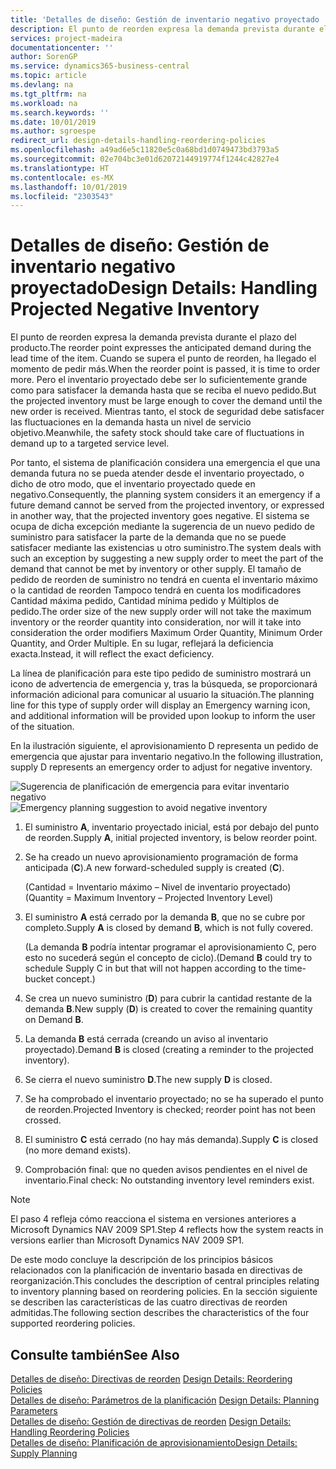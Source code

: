 ```yaml
---
title: 'Detalles de diseño: Gestión de inventario negativo proyectado | Documentos de Microsoft'
description: El punto de reorden expresa la demanda prevista durante el plazo del producto. Cuando se supera el punto de reorden, ha llegado el momento de pedir más. Pero el inventario proyectado debe ser lo suficientemente grande como para satisfacer la demanda hasta que se reciba el nuevo pedido. Mientras tanto, el stock de seguridad debe satisfacer las fluctuaciones en la demanda hasta un nivel de servicio objetivo.
services: project-madeira
documentationcenter: ''
author: SorenGP
ms.service: dynamics365-business-central
ms.topic: article
ms.devlang: na
ms.tgt_pltfrm: na
ms.workload: na
ms.search.keywords: ''
ms.date: 10/01/2019
ms.author: sgroespe
redirect_url: design-details-handling-reordering-policies
ms.openlocfilehash: a49ad6e5c11820e5c0a68bd1d0749473bd3793a5
ms.sourcegitcommit: 02e704bc3e01d62072144919774f1244c42827e4
ms.translationtype: HT
ms.contentlocale: es-MX
ms.lasthandoff: 10/01/2019
ms.locfileid: "2303543"
---
```

# <a name="design-details-handling-projected-negative-inventory"></a><span data-ttu-id="51580-106">Detalles de diseño: Gestión de inventario negativo proyectado</span><span class="sxs-lookup"><span data-stu-id="51580-106">Design Details: Handling Projected Negative Inventory</span></span>
<span data-ttu-id="51580-107">El punto de reorden expresa la demanda prevista durante el plazo del producto.</span><span class="sxs-lookup"><span data-stu-id="51580-107">The reorder point expresses the anticipated demand during the lead time of the item.</span></span> <span data-ttu-id="51580-108">Cuando se supera el punto de reorden, ha llegado el momento de pedir más.</span><span class="sxs-lookup"><span data-stu-id="51580-108">When the reorder point is passed, it is time to order more.</span></span> <span data-ttu-id="51580-109">Pero el inventario proyectado debe ser lo suficientemente grande como para satisfacer la demanda hasta que se reciba el nuevo pedido.</span><span class="sxs-lookup"><span data-stu-id="51580-109">But the projected inventory must be large enough to cover the demand until the new order is received.</span></span> <span data-ttu-id="51580-110">Mientras tanto, el stock de seguridad debe satisfacer las fluctuaciones en la demanda hasta un nivel de servicio objetivo.</span><span class="sxs-lookup"><span data-stu-id="51580-110">Meanwhile, the safety stock should take care of fluctuations in demand up to a targeted service level.</span></span>  

 <span data-ttu-id="51580-111">Por tanto, el sistema de planificación considera una emergencia el que una demanda futura no se pueda atender desde el inventario proyectado, o dicho de otro modo, que el inventario proyectado quede en negativo.</span><span class="sxs-lookup"><span data-stu-id="51580-111">Consequently, the planning system considers it an emergency if a future demand cannot be served from the projected inventory, or expressed in another way, that the projected inventory goes negative.</span></span> <span data-ttu-id="51580-112">El sistema se ocupa de dicha excepción mediante la sugerencia de un nuevo pedido de suministro para satisfacer la parte de la demanda que no se puede satisfacer mediante las existencias u otro suministro.</span><span class="sxs-lookup"><span data-stu-id="51580-112">The system deals with such an exception by suggesting a new supply order to meet the part of the demand that cannot be met by inventory or other supply.</span></span> <span data-ttu-id="51580-113">El tamaño de pedido de reorden de suministro no tendrá en cuenta el inventario máximo o la cantidad de reorden Tampoco tendrá en cuenta los modificadores Cantidad máxima pedido, Cantidad mínima pedido y Múltiplos de pedido.</span><span class="sxs-lookup"><span data-stu-id="51580-113">The order size of the new supply order will not take the maximum inventory or the reorder quantity into consideration, nor will it take into consideration the order modifiers Maximum Order Quantity, Minimum Order Quantity, and Order Multiple.</span></span> <span data-ttu-id="51580-114">En su lugar, reflejará la deficiencia exacta.</span><span class="sxs-lookup"><span data-stu-id="51580-114">Instead, it will reflect the exact deficiency.</span></span>  

 <span data-ttu-id="51580-115">La línea de planificación para este tipo pedido de suministro mostrará un icono de advertencia de emergencia y, tras la búsqueda, se proporcionará información adicional para comunicar al usuario la situación.</span><span class="sxs-lookup"><span data-stu-id="51580-115">The planning line for this type of supply order will display an Emergency warning icon, and additional information will be provided upon lookup to inform the user of the situation.</span></span>  

 <span data-ttu-id="51580-116">En la ilustración siguiente, el aprovisionamiento D representa un pedido de emergencia que ajustar para inventario negativo.</span><span class="sxs-lookup"><span data-stu-id="51580-116">In the following illustration, supply D represents an emergency order to adjust for negative inventory.</span></span>  

 <span data-ttu-id="51580-117">![Sugerencia de planificación de emergencia para evitar inventario negativo](media/nav_app_supply_planning_2_negative_inventory.png "Sugerencia de planificación de emergencia para evitar inventario negativo")</span><span class="sxs-lookup"><span data-stu-id="51580-117">![Emergency planning suggestion to avoid negative inventory](media/nav_app_supply_planning_2_negative_inventory.png "Emergency planning suggestion to avoid negative inventory")</span></span>  

1.  <span data-ttu-id="51580-118">El suministro **A**, inventario proyectado inicial, está por debajo del punto de reorden.</span><span class="sxs-lookup"><span data-stu-id="51580-118">Supply **A**, initial projected inventory, is below reorder point.</span></span>  
2.  <span data-ttu-id="51580-119">Se ha creado un nuevo aprovisionamiento programación de forma anticipada (**C**).</span><span class="sxs-lookup"><span data-stu-id="51580-119">A new forward-scheduled supply is created (**C**).</span></span>  

     <span data-ttu-id="51580-120">(Cantidad = Inventario máximo – Nivel de inventario proyectado)</span><span class="sxs-lookup"><span data-stu-id="51580-120">(Quantity = Maximum Inventory – Projected Inventory Level)</span></span>  
3.  <span data-ttu-id="51580-121">El suministro **A** está cerrado por la demanda **B**, que no se cubre por completo.</span><span class="sxs-lookup"><span data-stu-id="51580-121">Supply **A** is closed by demand **B**, which is not fully covered.</span></span>  

     <span data-ttu-id="51580-122">(La demanda **B** podría intentar programar el aprovisionamiento C, pero esto no sucederá según el concepto de ciclo).</span><span class="sxs-lookup"><span data-stu-id="51580-122">(Demand **B** could try to schedule Supply C in but that will not happen according to the time-bucket concept.)</span></span>  
4.  <span data-ttu-id="51580-123">Se crea un nuevo suministro (**D**) para cubrir la cantidad restante de la demanda **B**.</span><span class="sxs-lookup"><span data-stu-id="51580-123">New supply (**D**) is created to cover the remaining quantity on Demand **B**.</span></span>  
5.  <span data-ttu-id="51580-124">La demanda **B** está cerrada (creando un aviso al inventario proyectado).</span><span class="sxs-lookup"><span data-stu-id="51580-124">Demand **B** is closed (creating a reminder to the projected inventory).</span></span>  
6.  <span data-ttu-id="51580-125">Se cierra el nuevo suministro **D**.</span><span class="sxs-lookup"><span data-stu-id="51580-125">The new supply **D** is closed.</span></span>  
7.  <span data-ttu-id="51580-126">Se ha comprobado el inventario proyectado; no se ha superado el punto de reorden.</span><span class="sxs-lookup"><span data-stu-id="51580-126">Projected Inventory is checked; reorder point has not been crossed.</span></span>  
8.  <span data-ttu-id="51580-127">El suministro **C** está cerrado (no hay más demanda).</span><span class="sxs-lookup"><span data-stu-id="51580-127">Supply **C** is closed (no more demand exists).</span></span>  
9. <span data-ttu-id="51580-128">Comprobación final: que no queden avisos pendientes en el nivel de inventario.</span><span class="sxs-lookup"><span data-stu-id="51580-128">Final check: No outstanding inventory level reminders exist.</span></span>  

> [!NOTE]  
>  <span data-ttu-id="51580-129">El paso 4 refleja cómo reacciona el sistema en versiones anteriores a Microsoft Dynamics NAV 2009 SP1.</span><span class="sxs-lookup"><span data-stu-id="51580-129">Step 4 reflects how the system reacts in versions earlier than Microsoft Dynamics NAV 2009 SP1.</span></span>  

 <span data-ttu-id="51580-130">De este modo concluye la descripción de los principios básicos relacionados con la planificación de inventario basada en directivas de reorganización.</span><span class="sxs-lookup"><span data-stu-id="51580-130">This concludes the description of central principles relating to inventory planning based on reordering policies.</span></span> <span data-ttu-id="51580-131">En la sección siguiente se describen las características de las cuatro directivas de reorden admitidas.</span><span class="sxs-lookup"><span data-stu-id="51580-131">The following section describes the characteristics of the four supported reordering policies.</span></span>  

## <a name="see-also"></a><span data-ttu-id="51580-132">Consulte también</span><span class="sxs-lookup"><span data-stu-id="51580-132">See Also</span></span>  
 <span data-ttu-id="51580-133">[Detalles de diseño: Directivas de reorden](design-details-reordering-policies.md) </span><span class="sxs-lookup"><span data-stu-id="51580-133">[Design Details: Reordering Policies](design-details-reordering-policies.md) </span></span>  
 <span data-ttu-id="51580-134">[Detalles de diseño: Parámetros de la planificación](design-details-planning-parameters.md) </span><span class="sxs-lookup"><span data-stu-id="51580-134">[Design Details: Planning Parameters](design-details-planning-parameters.md) </span></span>  
 <span data-ttu-id="51580-135">[Detalles de diseño: Gestión de directivas de reorden](design-details-handling-reordering-policies.md) </span><span class="sxs-lookup"><span data-stu-id="51580-135">[Design Details: Handling Reordering Policies](design-details-handling-reordering-policies.md) </span></span>  
 [<span data-ttu-id="51580-136">Detalles de diseño: Planificación de aprovisionamiento</span><span class="sxs-lookup"><span data-stu-id="51580-136">Design Details: Supply Planning</span></span>](design-details-supply-planning.md)
